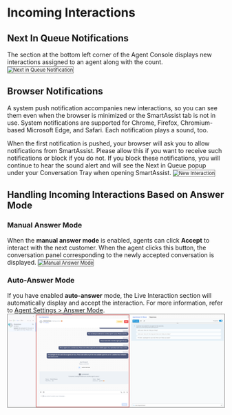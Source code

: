 # Incoming Interactions

## Next In Queue Notifications

The section at the bottom left corner of the Agent Console displays new interactions assigned to an agent along with the count.
<img src="../images/next-in-queue-notification.png" alt="Next in Queue Notification" title="Next in Queue Notification" style="border: 1px solid gray; zoom:80%;">

## Browser Notifications

A system push notification accompanies new interactions, so you can see them even when the browser is minimized or the SmartAssist tab is not in use. System notifications are supported for Chrome, Firefox, Chromium-based Microsoft Edge, and Safari. Each notification plays a sound, too.

When the first notification is pushed, your browser will ask you to allow notifications from SmartAssist. Please allow this if you want to receive such notifications or block if you do not. If you block these notifications, you will continue to hear the sound alert and will see the Next in Queue popup under your Conversation Tray when opening SmartAssist.
<img src="../images/new-interaction.png" alt="New Interaction" title="New Interaction" style="border: 1px solid gray; zoom:80%;">

## Handling Incoming Interactions Based on Answer Mode

### Manual Answer Mode

When the **manual answer mode** is enabled, agents can click **Accept** to interact with the next customer. When the agent clicks this button, the conversation panel corresponding to the newly accepted conversation is displayed.
<img src="../images/next-in-queue-notification.png" alt="Manual Answer Mode" title="Manual Answer Mode" style="border: 1px solid gray; zoom:80%;">

### Auto-Answer Mode

If you have enabled **auto-answer** mode, the Live Interaction section will automatically display and accept the interaction. For more information, refer to [Agent Settings > Answer Mode](https://docs.kore.ai/smartassist/user-management/agent-settings/#Answer_Mode).
<img src="../incoming-interactions/images/auto-answer.png" alt="Auto Answer" title="Auto Answer" style="border: 1px solid gray; zoom:80%;">